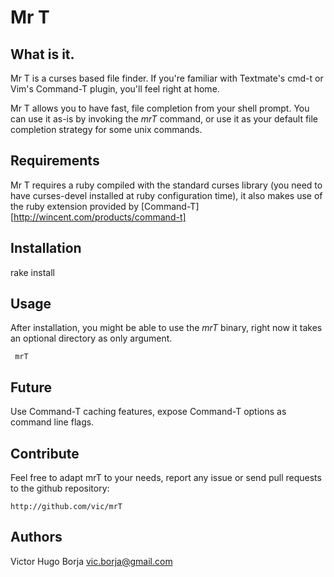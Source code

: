 Mr T
====

What is it.
-----------

Mr T is a curses based file finder. If you're familiar with Textmate's cmd-t or
Vim's Command-T plugin, you'll feel right at home. 

Mr T allows you to have fast, file completion from your shell prompt. You can 
use it as-is by invoking the _mrT_ command, or use it as your default file
completion strategy for some unix commands.


Requirements
------------

Mr T requires a ruby compiled with the standard curses library (you need to have
curses-devel installed at ruby configuration time), it also makes use of the ruby 
extension provided by [Command-T][http://wincent.com/products/command-t]


Installation
------------

rake install



Usage
-----

After installation, you might be able to use the _mrT_ binary, right now it 
takes an optional directory as only argument.

     mrT


Future
------

Use Command-T caching features, expose Command-T options as command line flags.


Contribute
----------

Feel free to adapt mrT to your needs, report any issue or send pull requests 
to the github repository:

    http://github.com/vic/mrT

Authors
-------

Victor Hugo Borja <vic.borja@gmail.com>


